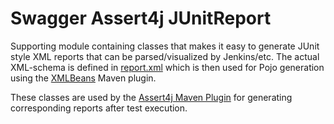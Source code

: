 # Swagger Assert4j JUnitReport

Supporting module containing classes that makes it easy to generate JUnit style XML reports that can be 
parsed/visualized by Jenkins/etc. The actual XML-schema is defined in [report.xml](src/main/resources/report.xsd) which
is then used for Pojo generation using the [XMLBeans](https://xmlbeans.apache.org/) Maven plugin.

These classes are used by the [Assert4j Maven Plugin](../maven-plugin) for generating corresponding reports after 
test execution.

  